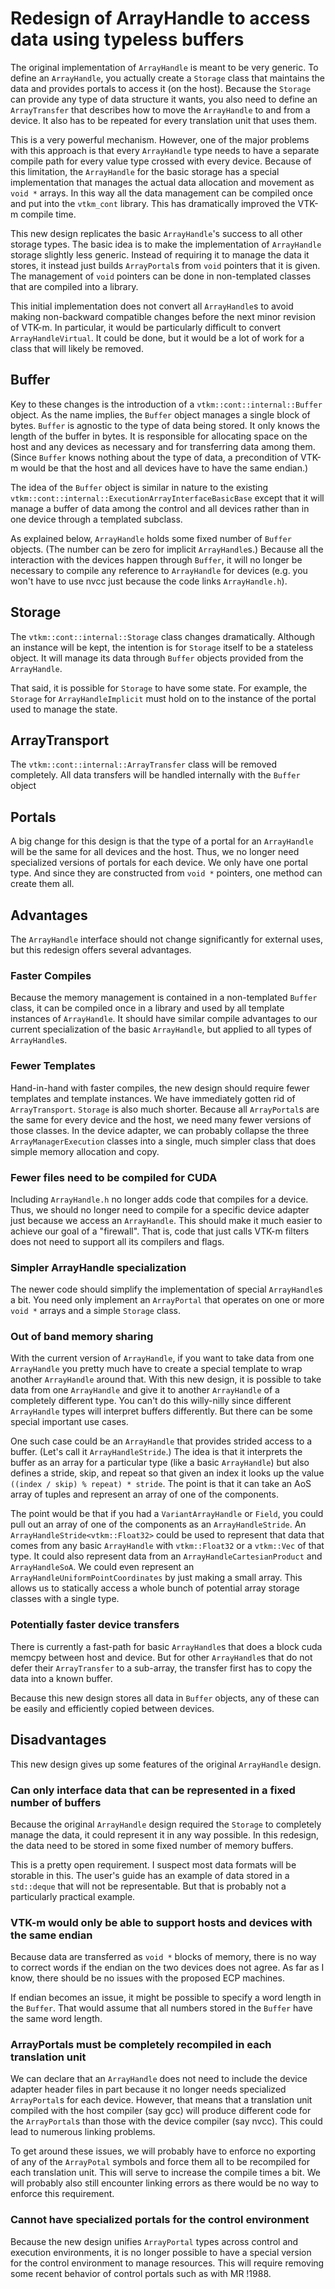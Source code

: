 # Redesign of ArrayHandle to access data using typeless buffers

The original implementation of `ArrayHandle` is meant to be very generic.
To define an `ArrayHandle`, you actually create a `Storage` class that
maintains the data and provides portals to access it (on the host). Because
the `Storage` can provide any type of data structure it wants, you also
need to define an `ArrayTransfer` that describes how to move the
`ArrayHandle` to and from a device. It also has to be repeated for every
translation unit that uses them.

This is a very powerful mechanism. However, one of the major problems with
this approach is that every `ArrayHandle` type needs to have a separate
compile path for every value type crossed with every device. Because of
this limitation, the `ArrayHandle` for the basic storage has a special
implementation that manages the actual data allocation and movement as
`void *` arrays. In this way all the data management can be compiled once
and put into the `vtkm_cont` library. This has dramatically improved the
VTK-m compile time.

This new design replicates the basic `ArrayHandle`'s success to all other
storage types. The basic idea is to make the implementation of
`ArrayHandle` storage slightly less generic. Instead of requiring it to
manage the data it stores, it instead just builds `ArrayPortal`s from
`void` pointers that it is given. The management of `void` pointers can be
done in non-templated classes that are compiled into a library.

This initial implementation does not convert all `ArrayHandle`s to avoid
making non-backward compatible changes before the next minor revision of
VTK-m. In particular, it would be particularly difficult to convert
`ArrayHandleVirtual`. It could be done, but it would be a lot of work for a
class that will likely be removed.

## Buffer

Key to these changes is the introduction of a
`vtkm::cont::internal::Buffer` object. As the name implies, the `Buffer`
object manages a single block of bytes. `Buffer` is agnostic to the type of
data being stored. It only knows the length of the buffer in bytes. It is
responsible for allocating space on the host and any devices as necessary
and for transferring data among them. (Since `Buffer` knows nothing about
the type of data, a precondition of VTK-m would be that the host and all
devices have to have the same endian.)

The idea of the `Buffer` object is similar in nature to the existing
`vtkm::cont::internal::ExecutionArrayInterfaceBasicBase` except that it
will manage a buffer of data among the control and all devices rather than
in one device through a templated subclass.

As explained below, `ArrayHandle` holds some fixed number of `Buffer`
objects. (The number can be zero for implicit `ArrayHandle`s.) Because all
the interaction with the devices happen through `Buffer`, it will no longer
be necessary to compile any reference to `ArrayHandle` for devices (e.g.
you won't have to use nvcc just because the code links `ArrayHandle.h`).

## Storage

The `vtkm::cont::internal::Storage` class changes dramatically. Although an
instance will be kept, the intention is for `Storage` itself to be a
stateless object. It will manage its data through `Buffer` objects provided
from the `ArrayHandle`.

That said, it is possible for `Storage` to have some state. For example,
the `Storage` for `ArrayHandleImplicit` must hold on to the instance of the
portal used to manage the state.


## ArrayTransport

The `vtkm::cont::internal::ArrayTransfer` class will be removed completely.
All data transfers will be handled internally with the `Buffer` object

## Portals

A big change for this design is that the type of a portal for an
`ArrayHandle` will be the same for all devices and the host. Thus, we no
longer need specialized versions of portals for each device. We only have
one portal type. And since they are constructed from `void *` pointers, one
method can create them all.


## Advantages

The `ArrayHandle` interface should not change significantly for external
uses, but this redesign offers several advantages.

### Faster Compiles

Because the memory management is contained in a non-templated `Buffer`
class, it can be compiled once in a library and used by all template
instances of `ArrayHandle`. It should have similar compile advantages to
our current specialization of the basic `ArrayHandle`, but applied to all
types of `ArrayHandle`s.

### Fewer Templates

Hand-in-hand with faster compiles, the new design should require fewer
templates and template instances. We have immediately gotten rid of
`ArrayTransport`. `Storage` is also much shorter. Because all
`ArrayPortal`s are the same for every device and the host, we need many
fewer versions of those classes. In the device adapter, we can probably
collapse the three `ArrayManagerExecution` classes into a single, much
simpler class that does simple memory allocation and copy.

### Fewer files need to be compiled for CUDA

Including `ArrayHandle.h` no longer adds code that compiles for a device.
Thus, we should no longer need to compile for a specific device adapter
just because we access an `ArrayHandle`. This should make it much easier to
achieve our goal of a "firewall". That is, code that just calls VTK-m
filters does not need to support all its compilers and flags.

### Simpler ArrayHandle specialization

The newer code should simplify the implementation of special `ArrayHandle`s
a bit. You need only implement an `ArrayPortal` that operates on one or
more `void *` arrays and a simple `Storage` class.

### Out of band memory sharing

With the current version of `ArrayHandle`, if you want to take data from
one `ArrayHandle` you pretty much have to create a special template to wrap
another `ArrayHandle` around that. With this new design, it is possible to
take data from one `ArrayHandle` and give it to another `ArrayHandle` of a
completely different type. You can't do this willy-nilly since different
`ArrayHandle` types will interpret buffers differently. But there can be
some special important use cases.

One such case could be an `ArrayHandle` that provides strided access to a
buffer. (Let's call it `ArrayHandleStride`.) The idea is that it interprets
the buffer as an array for a particular type (like a basic `ArrayHandle`)
but also defines a stride, skip, and repeat so that given an index it looks
up the value `((index / skip) % repeat) * stride`. The point is that it can
take an AoS array of tuples and represent an array of one of the
components.

The point would be that if you had a `VariantArrayHandle` or `Field`, you
could pull out an array of one of the components as an `ArrayHandleStride`.
An `ArrayHandleStride<vtkm::Float32>` could be used to represent that data
that comes from any basic `ArrayHandle` with `vtkm::Float32` or a
`vtkm::Vec` of that type. It could also represent data from an
`ArrayHandleCartesianProduct` and `ArrayHandleSoA`. We could even represent
an `ArrayHandleUniformPointCoordinates` by just making a small array. This
allows us to statically access a whole bunch of potential array storage
classes with a single type.

### Potentially faster device transfers

There is currently a fast-path for basic `ArrayHandle`s that does a block
cuda memcpy between host and device. But for other `ArrayHandle`s that do
not defer their `ArrayTransfer` to a sub-array, the transfer first has to
copy the data into a known buffer.

Because this new design stores all data in `Buffer` objects, any of these
can be easily and efficiently copied between devices.

## Disadvantages

This new design gives up some features of the original `ArrayHandle` design.

### Can only interface data that can be represented in a fixed number of buffers

Because the original `ArrayHandle` design required the `Storage` to
completely manage the data, it could represent it in any way possible. In
this redesign, the data need to be stored in some fixed number of memory
buffers.

This is a pretty open requirement. I suspect most data formats will be
storable in this. The user's guide has an example of data stored in a
`std::deque` that will not be representable. But that is probably not a
particularly practical example.

### VTK-m would only be able to support hosts and devices with the same endian

Because data are transferred as `void *` blocks of memory, there is no way
to correct words if the endian on the two devices does not agree. As far as
I know, there should be no issues with the proposed ECP machines.

If endian becomes an issue, it might be possible to specify a word length
in the `Buffer`. That would assume that all numbers stored in the `Buffer`
have the same word length.

### ArrayPortals must be completely recompiled in each translation unit

We can declare that an `ArrayHandle` does not need to include the device
adapter header files in part because it no longer needs specialized
`ArrayPortal`s for each device. However, that means that a translation unit
compiled with the host compiler (say gcc) will produce different code for
the `ArrayPortal`s than those with the device compiler (say nvcc). This
could lead to numerous linking problems.

To get around these issues, we will probably have to enforce no exporting
of any of the `ArrayPotal` symbols and force them all to be recompiled for
each translation unit. This will serve to increase the compile times a bit.
We will probably also still encounter linking errors as there would be no
way to enforce this requirement.

### Cannot have specialized portals for the control environment

Because the new design unifies `ArrayPortal` types across control and
execution environments, it is no longer possible to have a special version
for the control environment to manage resources. This will require removing
some recent behavior of control portals such as with MR !1988.

